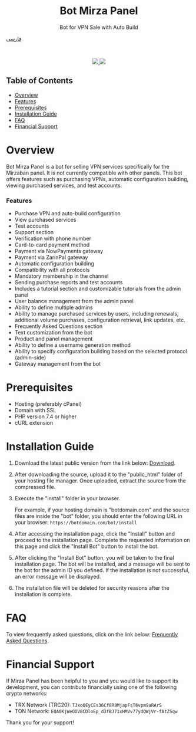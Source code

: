 <h1 align="center"/>Bot Mirza Panel</h1>

<p align="center">Bot for VPN Sale with Auto Build</p>

[فارسی](https://github.com/mahdigholipour3/bottelegrammarzban/blob/main/README_fa.md)



<br/>
<p align="center">
    <a href="https://t.me/mirzapanel" target="_blank">
        <img src="https://img.shields.io/badge/telegram-group-blue?style=flat-square&logo=telegram" />
    </a>
    <a href="#">
        <img src="https://img.shields.io/github/stars/mahdigholipour3/bottelegrammarzban?style=social" />
    </a>
</p>

## Table of Contents
- [Overview](#overview)
- [Features](#features)
- [Prerequisites](#prerequisites)
- [Installation Guide](#installation-guide)
- [FAQ](#faq)
- [Financial Support](#financial-support)

# Overview

Bot Mirza Panel is a bot for selling VPN services specifically for the Mirzaban panel. It is not currently compatible with other panels. This bot offers features such as purchasing VPNs, automatic configuration building, viewing purchased services, and test accounts.

### Features

- Purchase VPN and auto-build configuration
- View purchased services
- Test accounts
- Support section
- Verification with phone number
- Card-to-card payment method
- Payment via NowPayments gateway
- Payment via ZarinPal gateway
- Automatic configuration building
- Compatibility with all protocols
- Mandatory membership in the channel
- Sending purchase reports and test accounts
- Includes a tutorial section and customizable tutorials from the admin panel
- User balance management from the admin panel
- Ability to define multiple admins
- Ability to manage purchased services by users, including renewals, additional volume purchases, configuration retrieval, link updates, etc.
- Frequently Asked Questions section
- Text customization from the bot
- Product and panel management
- Ability to define a username generation method
- Ability to specify configuration building based on the selected protocol (admin-side)
- Gateway management from the bot

# Prerequisites
- Hosting (preferably cPanel)
- Domain with SSL
- PHP version 7.4 or higher
- cURL extension

# Installation Guide

1. Download the latest public version from the link below:
   [Download](https://github.com/mahdigholipour3/bottelegrammarzban/releases).

2. After downloading the source, upload it to the "public_html" folder of your hosting file manager. Once uploaded, extract the source from the compressed file.

3. Execute the "install" folder in your browser.

   For example, if your hosting domain is "botdomain.com" and the source files are inside the "bot" folder, you should enter the following URL in your browser:
   `https://botdomain.com/bot/install`

4. After accessing the installation page, click the "Install" button and proceed to the installation page. Complete the requested information on this page and click the "Install Bot" button to install the bot.

5. After clicking the "Install Bot" button, you will be taken to the final installation page. The bot will be installed, and a message will be sent to the bot for the admin ID you defined. If the installation is not successful, an error message will be displayed.

6. The installation file will be deleted for security reasons after the installation is complete.

# FAQ

To view frequently asked questions, click on the link below:
[Frequently Asked Questions](https://t.me/mirzapanelgroup/1230).

# Financial Support

If Mirza Panel has been helpful to you and you would like to support its development, you can contribute financially using one of the following crypto networks:

- TRX Network (TRC20): `TJxoQEyCEs36Cf8R9MjapFsT6vpm9aRArS`
- TON Network: `EQA0KjWeODV8CDloEp_d3fBJ71xHMVv77ydQWjVr-fAtZSqw`

Thank you for your support!
